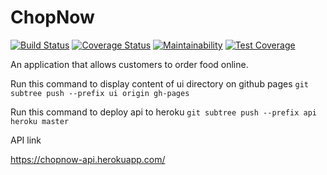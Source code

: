 # ChopNow

[![Build Status](https://travis-ci.org/teenoh/chopnow.svg?branch=develop)](https://travis-ci.org/teenoh/chopnow)
[![Coverage Status](https://coveralls.io/repos/github/teenoh/chopnow/badge.svg?branch=develop)](https://coveralls.io/github/teenoh/chopnow?branch=develop)
[![Maintainability](https://api.codeclimate.com/v1/badges/23434e5694a35e8868a7/maintainability)](https://codeclimate.com/github/teenoh/chopnow/maintainability)
[![Test Coverage](https://api.codeclimate.com/v1/badges/23434e5694a35e8868a7/test_coverage)](https://codeclimate.com/github/teenoh/chopnow/test_coverage)


An application that allows customers to order food online.

Run this command to display content of ui directory on github pages
`git subtree push --prefix ui origin gh-pages`

Run this command to deploy api to heroku
`git subtree push --prefix api heroku master`

API link

https://chopnow-api.herokuapp.com/